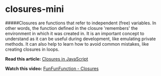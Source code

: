 # closures-mini

#####Closures are functions that refer to independent (free) variables. In other words, the function defined in the closure 'remembers' the environment in which it was created in. It is an important concept to understand as it can be useful during development, like emulating private methods. It can also help to learn how to avoid common mistakes, like creating closures in loops.


**Read this article:** [Closures in JavaScript](https://www.kirupa.com/html5/closures_in_javascript.htm)

**Watch this video:** [FunFunFunction - Closures](https://www.youtube.com/watch?v=CQqwU2Ixu-U)